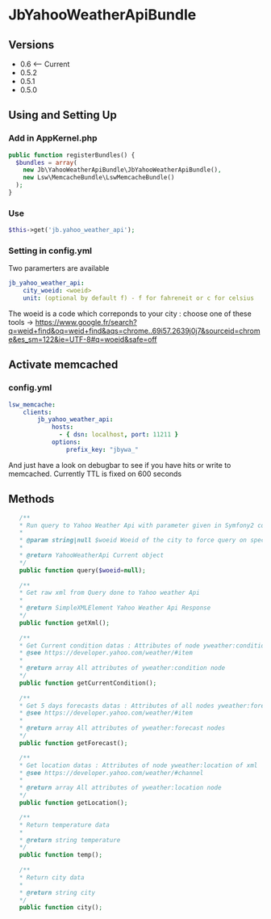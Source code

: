 JbYahooWeatherApiBundle
=======================

## Versions
* 0.6 <-- Current
* 0.5.2
* 0.5.1
* 0.5.0

## Using and Setting Up
### Add in AppKernel.php

```php
public function registerBundles() {
  $bundles = array(
    new Jb\YahooWeatherApiBundle\JbYahooWeatherApiBundle(),
    new Lsw\MemcacheBundle\LswMemcacheBundle()
  );
}
```

### Use

```php
$this->get('jb.yahoo_weather_api');
```

### Setting in config.yml
Two paramerters are available
```yaml
jb_yahoo_weather_api:
    city_woeid: <woeid>
    unit: (optional by default f) - f for fahreneit or c for celsius 
```
The woeid is a code which correponds to your city : 
choose one of these tools -> https://www.google.fr/search?q=weid+find&oq=weid+find&aqs=chrome..69i57.2639j0j7&sourceid=chrome&es_sm=122&ie=UTF-8#q=woeid&safe=off

## Activate memcached

### config.yml
```yaml
lsw_memcache:
    clients:
        jb_yahoo_weather_api:
            hosts:
              - { dsn: localhost, port: 11211 }
            options:
                prefix_key: "jbywa_"
```

And just have a look on debugbar to see if you have hits or write to memcached. Currently TTL is fixed on 600 seconds

## Methods

```php
   /**
   * Run query to Yahoo Weather Api with parameter given in Symfony2 config
   *  
   * @param string|null $woeid Woeid of the city to force query on specific city
   *
   * @return YahooWeatherApi Current object
   */
   public function query($woeid=null);
   
   /**
   * Get raw xml from Query done to Yahoo weather Api
   *
   * @return SimpleXMLElement Yahoo Weather Api Response
   */
   public function getXml();
   
   /**
   * Get Current condition datas : Attributes of node yweather:condition of xml
   * @see https://developer.yahoo.com/weather/#item
   * 
   * @return array All attributes of yweather:condition node
   */
   public function getCurrentCondition();
		
   /**
   * Get 5 days forecasts datas : Attributes of all nodes yweather:forecast of xml
   * @see https://developer.yahoo.com/weather/#item
   * 
   * @return array All attributes of yweather:forecast nodes
   */
   public function getForecast();

   /**
   * Get location datas : Attributes of node yweather:location of xml
   * @see https://developer.yahoo.com/weather/#channel
   * 
   * @return array All attributes of yweather:location node
   */
   public function getLocation();

   /**
   * Return temperature data
   * 
   * @return string temperature
   */
   public function temp();
		
   /**
   * Return city data
   * 
   * @return string city
   */
   public function city();
	
```
